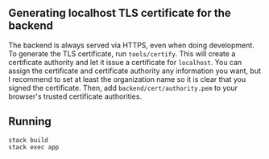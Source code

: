 ## Generating localhost TLS certificate for the backend

The backend is always served via HTTPS, even when doing development. To generate the TLS certificate, run `tools/certify`. This will create a certificate authority and let it issue a certificate for `localhost`. You can assign the certificate and certificate authority any information you want, but I recommend to set at least the organization name so it is clear that you signed the certificate. Then, add `backend/cert/authority.pem` to your browser's trusted certificate authorities.

## Running

```
stack build
stack exec app
```
